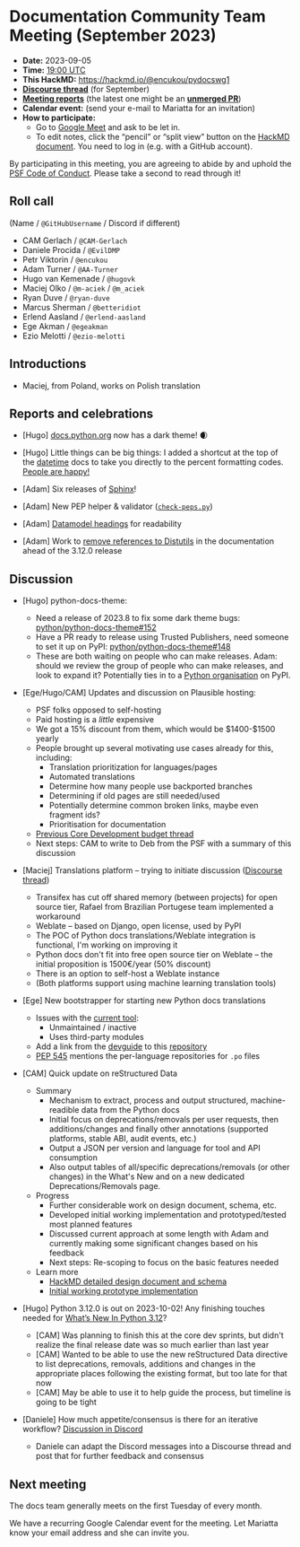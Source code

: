 # Documentation Community Team Meeting (September 2023)

- **Date:** 2023-09-05
- **Time:** [19:00 UTC](https://arewemeetingyet.com/UTC/2023-09-05/19:00/Docs%20Meeting)
- **This HackMD:** https://hackmd.io/@encukou/pydocswg1
- [**Discourse thread**](https://discuss.python.org/t/32355) (for September)
- [**Meeting reports**](https://docs-community.readthedocs.io/en/latest/monthly-meeting/index.html) (the latest one might be an [**unmerged PR**](https://github.com/python/docs-community/pulls))
- **Calendar event:** (send your e-mail to Mariatta for an invitation)
- **How to participate:**
  -  Go to [Google Meet](https://meet.google.com/dii-qrzf-wkw) and ask to be let in.
  -  To edit notes, click the “pencil” or “split view” button on the [HackMD document](https://hackmd.io/@encukou/pydocswg1). You need to log in (e.g. with a GitHub account).

By participating in this meeting, you are agreeing to abide by and uphold the [PSF Code of Conduct](https://www.python.org/psf/codeofconduct/).
Please take a second to read through it!


## Roll call

(Name / `@GitHubUsername` / Discord if different)
- CAM Gerlach / `@CAM-Gerlach`
- Daniele Procida / `@EvilDMP`
- Petr Viktorin / `@encukou`
- Adam Turner / `@AA-Turner`
- Hugo van Kemenade / `@hugovk`
- Maciej Olko / `@m-aciek` / `@m_aciek`
- Ryan Duve / `@ryan-duve`
- Marcus Sherman / `@betteridiot`
- Erlend Aasland / `@erlend-aasland`
- Ege Akman / `@egeakman`
- Ezio Melotti / `@ezio-melotti`


## Introductions

- Maciej, from Poland, works on Polish translation


## Reports and celebrations

- [Hugo] [docs.python.org](https://docs.python.org/3/) now has a dark theme! 🌒

- [Hugo] Little things can be big things: I added a shortcut at the top of the [datetime](https://docs.python.org/3/library/datetime.html) docs to take you directly to the percent formatting codes. [People are happy!](https://mastodon.social/@hugovk/110951423574144386)

- [Adam] Six releases of [Sphinx](https://www.sphinx-doc.org/en/master/changes.html)!

- [Adam] New PEP helper & validator ([`check-peps.py`](https://github.com/python/peps/commit/814ceede975056cc56a019bbed62b29a6a875830))

- [Adam] [Datamodel headings](https://github.com/python/cpython/pull/108146) for readability

- [Adam] Work to [remove references to Distutils](https://github.com/python/cpython/issues/92584) in the documentation ahead of the 3.12.0 release


## Discussion

- [Hugo] python-docs-theme:
  - Need a release of 2023.8 to fix some dark theme bugs: [python/python-docs-theme#152](https://github.com/python/python-docs-theme/issues/152)
  - Have a PR ready to release using Trusted Publishers, need someone to set it up on PyPI: [python/python-docs-theme#148](https://github.com/python/python-docs-theme/pull/148)
  - These are both waiting on people who can make releases. Adam: should we review the group of people who can make releases, and look to expand it? Potentially ties in to a [Python organisation](https://github.com/python/steering-council/issues/207) on PyPI.


- [Ege/Hugo/CAM] Updates and discussion on Plausible hosting:
  - PSF folks opposed to self-hosting
  - Paid hosting is a *little* expensive
  - We got a 15% discount from them, which would be \$1400-\$1500 yearly
  - People brought up several motivating use cases already for this, including:
    - Translation prioritization for languages/pages
    - Automated translations
    - Determine how many people use backported branches
    - Determining if old pages are still needed/used
    - Potentially determine common broken links, maybe even fragment ids?
    - Prioritisation for documentation
  - [Previous Core Development budget thread](https://discuss.python.org/t/23507)
  - Next steps: CAM to write to Deb from the PSF with a summary of this discussion

- [Maciej] Translations platform – trying to initiate discussion ([Discourse thread](https://discuss.python.org/t/docs-translation-platform/29940))
  - Transifex has cut off shared memory (between projects) for open source tier, Rafael from Brazilian Portugese team implemented a workaround
  - Weblate – based on Django, open license, used by PyPI
  - The POC of Python docs translations/Weblate integration is functional, I'm working on improving it
  - Python docs don't fit into free open source tier on Weblate – the initial proposition is 1500€/year (50% discount)
  - There is an option to self-host a Weblate instance
  - (Both platforms support using machine learning translation tools)

- [Ege] New bootstrapper for starting new Python docs translations
  - Issues with the [current tool](https://github.com/JulienPalard/python-docs-cookiecutter):
    - Unmaintained / inactive
    - Uses third-party modules
  - Add a link from the [devguide](https://devguide.python.org/documentation/translating/#starting-a-new-translation) to this [repository](https://github.com/egeakman/python-docs-bootstrapper)
  - [PEP 545](https://peps.python.org/pep-0545/#repository-for-po-files) mentions the per-language repositories for `.po` files

- [CAM] Quick update on reStructured Data
  - Summary
    - Mechanism to extract, process and output structured, machine-readible data from the Python docs
    - Initial focus on deprecations/removals per user requests, then additions/changes and finally other annotations (supported platforms, stable ABI, audit events, etc.)
    - Output a JSON per version and language for tool and API consumption
    - Also output tables of all/specific deprecations/removals (or other changes) in the What's New and on a new dedicated Deprecations/Removals page.
  - Progress
    - Further considerable work on design document, schema, etc.
    - Developed initial working implementation and prototyped/tested most planned features
    - Discussed current approach at some length with Adam and currently making some significant changes based on his feedback
    - Next steps: Re-scoping to focus on the basic features needed
  - Learn more
    - [HackMD detailed design document and schema](https://hackmd.io/jF8awEd3TuKh1Ia5Hqa_8g?view#TransformsProcessors)
    - [Initial working prototype implementation](https://github.com/python/cpython/compare/main...CAM-Gerlach:cpython:add-structured-deprecation-support)

- [Hugo] Python 3.12.0 is out on 2023-10-02! Any finishing touches needed for [What’s New In Python 3.12](https://docs.python.org/3.12/whatsnew/3.12.html)?
  - [CAM] Was planning to finish this at the core dev sprints, but didn't realize the final release date was so much earlier than last year
  - [CAM] Wanted to be able to use the new reStructured Data directive to list deprecations, removals, additions and changes in the appropriate places following the existing format, but too late for that now
  - [CAM] May be able to use it to help guide the process, but timeline is going to be tight

- [Daniele] How much appetite/consensus is there for an iterative workflow? [Discussion in Discord](https://discord.com/channels/935215565872693329/935215566334079058/1138743377962225794)
  - Daniele can adapt the Discord messages into a Discourse thread and post that for further feedback and consensus


## Next meeting

The docs team generally meets on the first Tuesday of every month.

We have a recurring Google Calendar event for the meeting. Let Mariatta know your email address and she can invite you.
